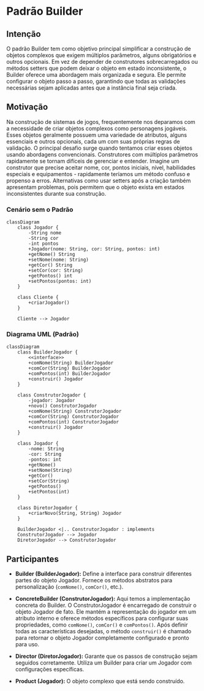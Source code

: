 # Padrão Builder

## Intenção
O padrão Builder tem como objetivo principal simplificar a construção de objetos complexos que exigem múltiplos parâmetros, alguns obrigatórios e outros opcionais. 
Em vez de depender de construtores sobrecarregados ou métodos setters que podem deixar o objeto em estado inconsistente, o Builder oferece uma abordagem mais organizada e segura. 
Ele permite configurar o objeto passo a passo, garantindo que todas as validações necessárias sejam aplicadas antes que a instância final seja criada.

## Motivação
Na construção de sistemas de jogos, frequentemente nos deparamos com a necessidade de criar objetos complexos como personagens jogáveis. 
Esses objetos geralmente possuem uma variedade de atributos, alguns essenciais e outros opcionais, cada um com suas próprias regras de validação.
O principal desafio surge quando tentamos criar esses objetos usando abordagens convencionais. Construtores com múltiplos parâmetros rapidamente se tornam difíceis de gerenciar e entender. 
Imagine um construtor que precise aceitar nome, cor, pontos iniciais, nível, habilidades especiais e equipamentos - rapidamente teríamos um método confuso e propenso a erros. 
Alternativas como usar setters após a criação também apresentam problemas, pois permitem que o objeto exista em estados inconsistentes durante sua construção.

### Cenário sem o Padrão
```mermaid
classDiagram
	class Jogador {
    	-String nome
    	-String cor
    	-int pontos
    	+Jogador(nome: String, cor: String, pontos: int)
    	+getNome() String
    	+setNome(nome: String)
    	+getCor() String
    	+setCor(cor: String)
    	+getPontos() int
    	+setPontos(pontos: int)
	}

	class Cliente {
    	+criarJogador()
	}

	Cliente --> Jogador
```
### Diagrama UML (Padrão)
```mermaid
classDiagram
	class BuilderJogador {
    	<<interface>>
    	+comNome(String) BuilderJogador
    	+comCor(String) BuilderJogador
    	+comPontos(int) BuilderJogador
    	+construir() Jogador
	}

	class ConstrutorJogador {
    	-jogador: Jogador
    	+novo() ConstrutorJogador
    	+comNome(String) ConstrutorJogador
    	+comCor(String) ConstrutorJogador
    	+comPontos(int) ConstrutorJogador
    	+construir() Jogador
	}

	class Jogador {
    	-nome: String
    	-cor: String
    	-pontos: int
    	+getNome()
    	+setNome(String)
    	+getCor()
    	+setCor(String)
    	+getPontos()
    	+setPontos(int)
	}

	class DiretorJogador {
    	+criarNovo(String, String) Jogador
	}

	BuilderJogador <|.. ConstrutorJogador : implements
	ConstrutorJogador --> Jogador 
	DiretorJogador --> ConstrutorJogador 
```
## Participantes

- **Builder (BuilderJogador):** Define a interface para construir diferentes partes do objeto Jogador. Fornece os métodos abstratos para personalização (`comNome()`, `comCor()`, etc.).

- **ConcreteBuilder (ConstrutorJogador):** Aqui temos a implementação concreta do Builder. O ConstrutorJogador é encarregado de construir o objeto Jogador de fato. Ele mantém a representação do jogador em um atributo interno e oferece métodos específicos para configurar suas propriedades, como `comNome()`, `comCor()` e `comPontos()`. Após definir todas as características desejadas, o método `construir()` é chamado para retornar o objeto Jogador completamente configurado e pronto para uso.

- **Director (DiretorJogador):** Garante que os passos de construção sejam seguidos corretamente. Utiliza um Builder para criar um Jogador com configurações específicas.

- **Product (Jogador):** O objeto complexo que está sendo construído.

